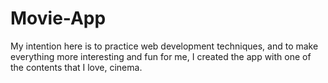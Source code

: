 # Movie-App
My intention here is to practice web development techniques, and to make everything more interesting and fun for me, I created the app with one of the contents that I love, cinema.
